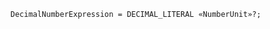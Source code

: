 <!-- This file is generated automatically by infrastructure scripts. Please don't edit by hand. -->

```{ .ebnf .slang-ebnf #DecimalNumberExpression }
DecimalNumberExpression = DECIMAL_LITERAL «NumberUnit»?;
```
